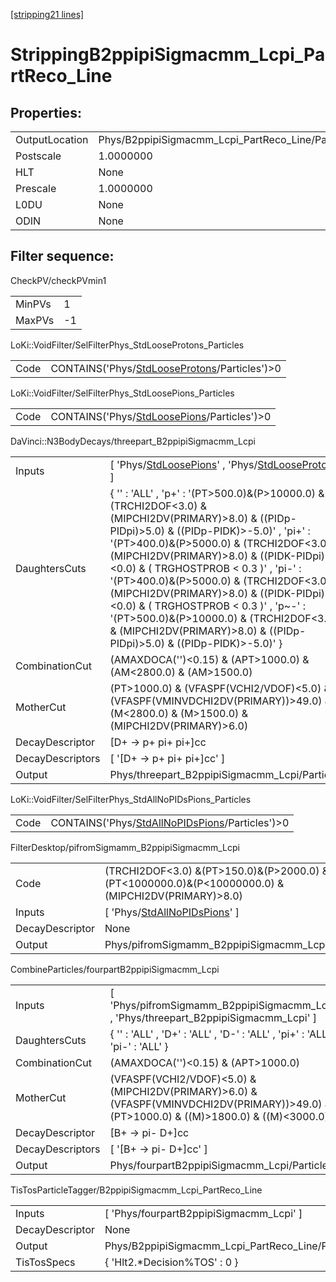 [[stripping21 lines]](./stripping21-index)

# StrippingB2ppipiSigmacmm_Lcpi_PartReco_Line

## Properties:

|                |                                                   |
|----------------|---------------------------------------------------|
| OutputLocation | Phys/B2ppipiSigmacmm_Lcpi_PartReco_Line/Particles |
| Postscale      | 1.0000000                                         |
| HLT            | None                                              |
| Prescale       | 1.0000000                                         |
| L0DU           | None                                              |
| ODIN           | None                                              |

## Filter sequence:

CheckPV/checkPVmin1

|        |     |
|--------|-----|
| MinPVs | 1   |
| MaxPVs | -1  |

LoKi::VoidFilter/SelFilterPhys_StdLooseProtons_Particles

|      |                                                                                                |
|------|------------------------------------------------------------------------------------------------|
| Code | CONTAINS('Phys/[StdLooseProtons](./stripping21-commonparticles-stdlooseprotons)/Particles')\>0 |

LoKi::VoidFilter/SelFilterPhys_StdLoosePions_Particles

|      |                                                                                            |
|------|--------------------------------------------------------------------------------------------|
| Code | CONTAINS('Phys/[StdLoosePions](./stripping21-commonparticles-stdloosepions)/Particles')\>0 |

DaVinci::N3BodyDecays/threepart_B2ppipiSigmacmm_Lcpi

|                  |                                                                                                                                                                                                                                                                                                                                                                                                                                                                                                                                                   |
|------------------|---------------------------------------------------------------------------------------------------------------------------------------------------------------------------------------------------------------------------------------------------------------------------------------------------------------------------------------------------------------------------------------------------------------------------------------------------------------------------------------------------------------------------------------------------|
| Inputs           | [ 'Phys/[StdLoosePions](./stripping21-commonparticles-stdloosepions)' , 'Phys/[StdLooseProtons](./stripping21-commonparticles-stdlooseprotons)' ]                                                                                                                                                                                                                                                                                                                                                                                               |
| DaughtersCuts    | { '' : 'ALL' , 'p+' : '(PT\>500.0)&(P\>10000.0) & (TRCHI2DOF\<3.0) & (MIPCHI2DV(PRIMARY)\>8.0) & ((PIDp-PIDpi)\>5.0) & ((PIDp-PIDK)\>-5.0)' , 'pi+' : '(PT\>400.0)&(P\>5000.0) & (TRCHI2DOF\<3.0) & (MIPCHI2DV(PRIMARY)\>8.0) & ((PIDK-PIDpi)\<0.0) & ( TRGHOSTPROB \< 0.3 )' , 'pi-' : '(PT\>400.0)&(P\>5000.0) & (TRCHI2DOF\<3.0) & (MIPCHI2DV(PRIMARY)\>8.0) & ((PIDK-PIDpi)\<0.0) & ( TRGHOSTPROB \< 0.3 )' , 'p~-' : '(PT\>500.0)&(P\>10000.0) & (TRCHI2DOF\<3.0) & (MIPCHI2DV(PRIMARY)\>8.0) & ((PIDp-PIDpi)\>5.0) & ((PIDp-PIDK)\>-5.0)' } |
| CombinationCut   | (AMAXDOCA('')\<0.15) & (APT\>1000.0) & (AM\<2800.0) & (AM\>1500.0)                                                                                                                                                                                                                                                                                                                                                                                                                                                                                |
| MotherCut        | (PT\>1000.0) & (VFASPF(VCHI2/VDOF)\<5.0) & (VFASPF(VMINVDCHI2DV(PRIMARY))\>49.0) & (M\<2800.0) & (M\>1500.0) & (MIPCHI2DV(PRIMARY)\>6.0)                                                                                                                                                                                                                                                                                                                                                                                                          |
| DecayDescriptor  | [D+ -\> p+ pi+ pi+]cc                                                                                                                                                                                                                                                                                                                                                                                                                                                                                                                           |
| DecayDescriptors | [ '[D+ -\> p+ pi+ pi+]cc' ]                                                                                                                                                                                                                                                                                                                                                                                                                                                                                                                   |
| Output           | Phys/threepart_B2ppipiSigmacmm_Lcpi/Particles                                                                                                                                                                                                                                                                                                                                                                                                                                                                                                     |

LoKi::VoidFilter/SelFilterPhys_StdAllNoPIDsPions_Particles

|      |                                                                                                    |
|------|----------------------------------------------------------------------------------------------------|
| Code | CONTAINS('Phys/[StdAllNoPIDsPions](./stripping21-commonparticles-stdallnopidspions)/Particles')\>0 |

FilterDesktop/pifromSigmamm_B2ppipiSigmacmm_Lcpi

|                 |                                                                                                        |
|-----------------|--------------------------------------------------------------------------------------------------------|
| Code            | (TRCHI2DOF\<3.0) &(PT\>150.0)&(P\>2000.0) &(PT\<1000000.0)&(P\<10000000.0) & (MIPCHI2DV(PRIMARY)\>8.0) |
| Inputs          | [ 'Phys/[StdAllNoPIDsPions](./stripping21-commonparticles-stdallnopidspions)' ]                      |
| DecayDescriptor | None                                                                                                   |
| Output          | Phys/pifromSigmamm_B2ppipiSigmacmm_Lcpi/Particles                                                      |

CombineParticles/fourpartB2ppipiSigmacmm_Lcpi

|                  |                                                                                                                                              |
|------------------|----------------------------------------------------------------------------------------------------------------------------------------------|
| Inputs           | [ 'Phys/pifromSigmamm_B2ppipiSigmacmm_Lcpi' , 'Phys/threepart_B2ppipiSigmacmm_Lcpi' ]                                                      |
| DaughtersCuts    | { '' : 'ALL' , 'D+' : 'ALL' , 'D-' : 'ALL' , 'pi+' : 'ALL' , 'pi-' : 'ALL' }                                                                 |
| CombinationCut   | (AMAXDOCA('')\<0.15) & (APT\>1000.0)                                                                                                         |
| MotherCut        | (VFASPF(VCHI2/VDOF)\<5.0) & (MIPCHI2DV(PRIMARY)\>6.0) & (VFASPF(VMINVDCHI2DV(PRIMARY))\>49.0) & (PT\>1000.0) & ((M)\>1800.0) & ((M)\<3000.0) |
| DecayDescriptor  | [B+ -\> pi- D+]cc                                                                                                                          |
| DecayDescriptors | [ '[B+ -\> pi- D+]cc' ]                                                                                                                  |
| Output           | Phys/fourpartB2ppipiSigmacmm_Lcpi/Particles                                                                                                  |

TisTosParticleTagger/B2ppipiSigmacmm_Lcpi_PartReco_Line

|                 |                                                   |
|-----------------|---------------------------------------------------|
| Inputs          | [ 'Phys/fourpartB2ppipiSigmacmm_Lcpi' ]         |
| DecayDescriptor | None                                              |
| Output          | Phys/B2ppipiSigmacmm_Lcpi_PartReco_Line/Particles |
| TisTosSpecs     | { 'Hlt2.\*Decision%TOS' : 0 }                     |
